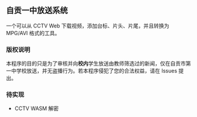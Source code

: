 ## 自贡一中放送系统
一个可以从 CCTV Web 下载视频，添加台标、片头、片尾，并且转换为 MPG/AVI 格式的工具。

### 版权说明
本程序的目的只是为了审核并向**校内**学生放送由教师筛选过的新闻，仅在自贡市第一中学校放送，并无盗播行为。若本程序侵犯了您的合法权益，请在 Issues 提出。

### 待实现
- CCTV WASM 解密
